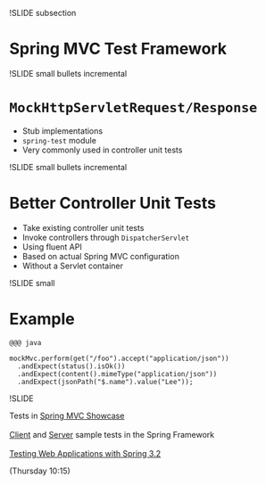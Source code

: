 !SLIDE subsection
# Spring MVC Test Framework

!SLIDE small bullets incremental
# `MockHttpServletRequest/Response`

* Stub implementations
* `spring-test` module
* Very commonly used in controller unit tests

!SLIDE small bullets incremental
# Better Controller Unit Tests

* Take existing controller unit tests
* Invoke controllers through `DispatcherServlet`
* Using fluent API
* Based on actual Spring MVC configuration
* Without a Servlet container

!SLIDE small
# Example
 
    @@@ java

    mockMvc.perform(get("/foo").accept("application/json"))
      .andExpect(status().isOk())
      .andExpect(content().mimeType("application/json"))
      .andExpect(jsonPath("$.name").value("Lee"));

!SLIDE

Tests in [Spring MVC Showcase](https://github.com/SpringSource/spring-mvc-showcase/tree/master/src/test/java/org/springframework/samples/mvc)
<br>
<br>
[Client](https://github.com/SpringSource/spring-framework/tree/master/spring-test-mvc/src/test/java/org/springframework/test/web/mock/client/samples) and [Server](https://github.com/SpringSource/spring-framework/tree/master/spring-test-mvc/src/test/java/org/springframework/test/web/mock/servlet/samples) sample tests in the Spring Framework 
<br>
<br>
[Testing Web Applications with Spring 3.2](http://www.springone2gx.com/conference/washington/2012/10/session?id=27664)

(Thursday 10:15)


